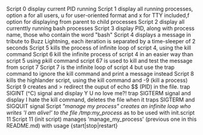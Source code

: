 Script 0 display current PID running
Script 1 display all running processes, option a for all users, u for user-oriented format and x for TTY included,f option for displaying from parent to child processes
Script 2 display all currenttly running bash processes
Script 3 display PID, along with process name, those who contain the word "bash" 
Script 4 displays a message in tribute to Buzz Lightning, each iteration is separated by a time-sleeper of 2 seconds
Script 5 kills the process of infinite loop of script 4, using the kill command
Script 6 kill the infinite process of script 4 in an easier way than script 5 using pkill command
script 67 is used to kill and test the message from script 7
Script 7 is the infinite loop of script 4 but use the trap command to ignore the kill command and print a message instead
Script 8 kills the highlander script, using the kill command and -9 (kill a process)
Script 9 creates and > redirect the ouput of echo $$ (PID) in the file. trap SIGINT (^C) signal and display Y U no love me?! trap SIGTERM signal and display I hate the kill command, deletes the file when it traps SIGTERM and SIGQUIT signal
Script *"manage my process" creates an infinite loop who writes 'I am alive!' to the file /tmp:my_process* as to be used with init.script 11
Script 11 (init script) manages 'manage_my_process' (previous one in this README.md) with usage {start|stop|restart} 
